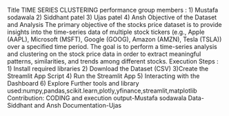 Title TIME SERIES CLUSTERING performance group members : 1) Mustafa sodawala 2) Siddhant patel 3) Ujas patel 4) Ansh Objective of the Dataset and Analysis
The primary objective of the stocks price dataset is to provide insights into the time-series data of multiple stock tickers (e.g., Apple (AAPL), Microsoft (MSFT), Google (GOOG), Amazon (AMZN), Tesla (TSLA)) over a specified time period. The goal is to perform a time-series analysis and clustering on the stock price data in order to extract meaningful patterns, similarities, and trends among different stocks. Execution Steps : 1) Install required libraries 2) Download the Dataset (CSV) 3)Create the Streamlit App Script 4) Run the Streamlit App 5) Interacting with the Dashboard 6)  Explore Further
 tools and library used:numpy,pandas,scikit.learn,plotly,yfinance,streamlit,matplotlib
 Contribution: CODING and execution output-Mustafa sodawala 
Data-Siddhant and Ansh
Documentation-Ujas
